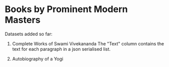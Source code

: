 # Books by Prominent Modern Masters

Datasets added so far:

1. Complete Works of Swami Vivekananda
The "Text" column contains the text for each paragraph in a json serialised list.

2. Autobiography of a Yogi
